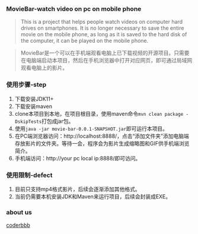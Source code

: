 ### MovieBar-watch video on pc on mobile phone

> This is a project that helps people watch videos on computer hard drives on smartphones. It is no longer necessary to save the entire movie on the mobile phone, as long as it is saved to the hard disk of the computer, it can be played on the mobile phone.

> MovieBar是一个可以在手机端观看电脑上已下载视频的开源项目。只需要在电脑端启动本项目，然后在手机浏览器中打开对应网页，即可通过局域网观看电脑上的影片。


### 使用步骤-step

1. 下载安装JDK11+
2. 下载安装maven
3. clone本项目到本地，在项目根目录，使用maven命令`mvn clean package -DskipTests`打包成jar包。
4. 使用`java -jar movie-bar-0.0.1-SNAPSHOT.jar`即可运行本项目。
5. 在PC端浏览器访问：http://localhost:8888/，点击“添加文件夹”添加电脑端存放影片的文件夹。等待一会，程序会为影片生成缩略图和GIF供手机端浏览简介。
6. 手机端访问：http://your pc local ip:8888/即可访问。

### 使用限制-defect

1. 目前只支持mp4格式影片，后续会逐渐添加其他格式。
2. 当前仍需要本机安装JDK和Maven来运行项目，后续会封装成EXE。

### about us

[coderbbb](https://www.coderbbb.com)